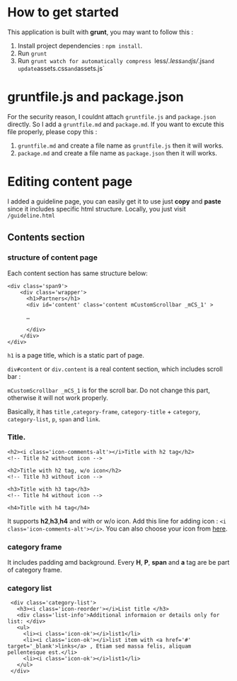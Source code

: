 # How to get started

This application is built with **grunt**, you may want to follow this :

1. Install project dependencies : `npm install`.
1. Run `grunt` 
1. Run `grunt watch for automatically compress `less/*.less` and `js/*.js` and update `assets.css` and `assets.js`


# gruntfile.js and package.json

For the security reason, I couldnt attach `gruntfile.js` and `package.json` directly. So I add a `gruntfile.md` and `package.md`. If you want to excute this file properly, please copy this :

1. `gruntfile.md` and create a file name as `gruntfile.js` then it will works.
2. `package.md` and create a file name as `package.json` then it will works.

# Editing content page 

I added a guideline page, you can easily get it to use just **copy** and **paste** since it includes specific html structure. Locally, you just visit `/guideline.html`

## Contents section

### structure of content page 

Each content section has same structure below: 

	<div class='span9'>
        <div class='wrapper'>
          <h1>Partners</h1>
          <div id='content' class='content mCustomScrollbar _mCS_1' >
          
          …
          
          </div>
        </div>
    </div>

`h1` is a page title, which is a static part of page. 

`div#content` or `div.content` is a real content section, which includes scroll bar : 

`mCustomScrollbar _mCS_1` is for the scroll bar. Do not change this part, otherwise it will not work properly.


Basically, it has `title` ,`category-frame`, `category-title` + `category`, `category-list`, `p`, `span` and `link`.

### Title. 

	<h2><i class='icon-comments-alt'></i>Title with h2 tag</h2>
    <!-- Title h2 without icon -->
    
    <h2>Title with h2 tag, w/o icon</h2>
    <!-- Title h3 without icon -->
    
    <h3>Title with h3 tag</h3>
    <!-- Title h4 without icon -->
    
    <h4>Title with h4 tag</h4>
    
It supports **h2**,**h3**,**h4** and with or w/o icon.
Add this line for adding icon : `<i class='icon-comments-alt'></i>`. You can also choose your icon from [here](http://fortawesome.github.io/Font-Awesome/icons/).

### category frame

It includes padding amd background. Every **H**, **P**, **span** and **a** tag are be part of category frame. 

### category list

 	 <div class='category-list'>
       <h3><i class='icon-reorder'></i>List title </h3>
       <div class='list-info'>Additional informaion or details only for list: </div>
       <ul>
         <li><i class='icon-ok'></i>list1</li>
         <li><i class='icon-ok'></i>list item with <a href='#' target='_blank'>links</a> , Etiam sed massa felis, aliquam   pellentesque est.</li>
         <li><i class='icon-ok'></i>list1</li>
       </ul>
     </div>